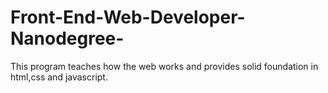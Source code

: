 # Front-End-Web-Developer-Nanodegree-
This program teaches  how the web works and provides solid foundation in html,css and javascript.
